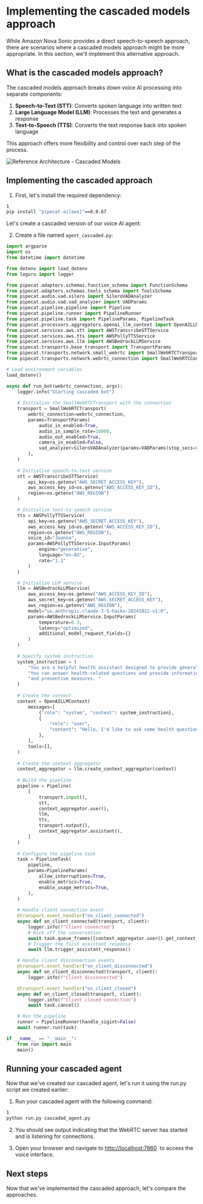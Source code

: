 # Implementing the cascaded models approach

While Amazon Nova Sonic provides a direct speech-to-speech approach, there are scenarios where a cascaded models approach might be more appropriate. In this section, we'll implement this alternative approach.

## What is the cascaded models approach?

The cascaded models approach breaks down voice AI processing into separate components:

1. **Speech-to-Text (STT)**: Converts spoken language into written text
2. **Large Language Model (LLM)**: Processes the text and generates a response
3. **Text-to-Speech (TTS)**: Converts the text response back into spoken language

This approach offers more flexibility and control over each step of the process.

![Reference Architecture - Cascaded Models](https://d2908q01vomqb2.cloudfront.net/f1f836cb4ea6efb2a0b1b99f41ad8b103eff4b59/2025/05/09/Reference-Architecture-Pipecat.png)

## Implementing the cascaded approach

1. First, let's install the required dependency:

```bash
1
pip install "pipecat-ai[aws]"==0.0.67
```

Let's create a cascaded version of our voice AI agent:

2. Create a file named `agent_cascaded.py`:

```python
import argparse
import os
from datetime import datetime

from dotenv import load_dotenv
from loguru import logger

from pipecat.adapters.schemas.function_schema import FunctionSchema
from pipecat.adapters.schemas.tools_schema import ToolsSchema
from pipecat.audio.vad.silero import SileroVADAnalyzer
from pipecat.audio.vad.vad_analyzer import VADParams
from pipecat.pipeline.pipeline import Pipeline
from pipecat.pipeline.runner import PipelineRunner
from pipecat.pipeline.task import PipelineParams, PipelineTask
from pipecat.processors.aggregators.openai_llm_context import OpenAILLMContext
from pipecat.services.aws.stt import AWSTranscribeSTTService
from pipecat.services.aws.tts import AWSPollyTTSService
from pipecat.services.aws.llm import AWSBedrockLLMService
from pipecat.transports.base_transport import TransportParams
from pipecat.transports.network.small_webrtc import SmallWebRTCTransport
from pipecat.transports.network.webrtc_connection import SmallWebRTCConnection

# Load environment variables
load_dotenv()

async def run_bot(webrtc_connection, args):
    logger.info("Starting cascaded bot")
    
    # Initialize the SmallWebRTCTransport with the connection
    transport = SmallWebRTCTransport(
        webrtc_connection=webrtc_connection,
        params=TransportParams(
            audio_in_enabled=True,
            audio_in_sample_rate=16000,
            audio_out_enabled=True,
            camera_in_enabled=False,
            vad_analyzer=SileroVADAnalyzer(params=VADParams(stop_secs=0.8)),
        ),
    )
    
    # Initialize speech-to-text service
    stt = AWSTranscribeSTTService(
        api_key=os.getenv("AWS_SECRET_ACCESS_KEY"),
        aws_access_key_id=os.getenv("AWS_ACCESS_KEY_ID"),
        region=os.getenv("AWS_REGION")
    )

    # Initialize text-to-speech service
    tts = AWSPollyTTSService(
        api_key=os.getenv("AWS_SECRET_ACCESS_KEY"),
        aws_access_key_id=os.getenv("AWS_ACCESS_KEY_ID"),
        region=os.getenv("AWS_REGION"),
        voice_id="Joanna",
        params=AWSPollyTTSService.InputParams(
            engine="generative",
            language="en-AU",
            rate="1.1"
        )
    )

    # Initialize LLM service
    llm = AWSBedrockLLMService(
        aws_access_key=os.getenv("AWS_ACCESS_KEY_ID"),
        aws_secret_key=os.getenv("AWS_SECRET_ACCESS_KEY"),
        aws_region=os.getenv("AWS_REGION"),
        model="us.anthropic.claude-3-5-haiku-20241022-v1:0",
        params=AWSBedrockLLMService.InputParams(
            temperature=0.3,
            latency="optimized",
            additional_model_request_fields={}
        )
    )
    
    # Specify system instruction
    system_instruction = (
        "You are a helpful health assistant designed to provide general health information. "
        "You can answer health-related questions and provide information on symptoms, treatments, "
        "and preventive measures. "
    )
    
    # Create the context
    context = OpenAILLMContext(
        messages=[
            {"role": "system", "content": system_instruction},
            {
                "role": "user",
                "content": "Hello, I'd like to ask some health questions.",
            },
        ],
        tools=[],
    )
    
    # Create the context aggregator
    context_aggregator = llm.create_context_aggregator(context)
    
    # Build the pipeline
    pipeline = Pipeline(
        [
            transport.input(),
            stt,
            context_aggregator.user(),
            llm,
            tts,
            transport.output(),
            context_aggregator.assistant(),
        ]
    )
    
    # Configure the pipeline task
    task = PipelineTask(
        pipeline,
        params=PipelineParams(
            allow_interruptions=True,
            enable_metrics=True,
            enable_usage_metrics=True,
        ),
    )
    
    # Handle client connection event
    @transport.event_handler("on_client_connected")
    async def on_client_connected(transport, client):
        logger.info(f"Client connected")
        # Kick off the conversation
        await task.queue_frames([context_aggregator.user().get_context_frame()])
        # Trigger the first assistant response
        await llm.trigger_assistant_response()

    # Handle client disconnection events
    @transport.event_handler("on_client_disconnected")
    async def on_client_disconnected(transport, client):
        logger.info(f"Client disconnected")

    @transport.event_handler("on_client_closed")
    async def on_client_closed(transport, client):
        logger.info(f"Client closed connection")
        await task.cancel()

    # Run the pipeline
    runner = PipelineRunner(handle_sigint=False)
    await runner.run(task)

if __name__ == "__main__":
    from run import main
    main()
```

## Running your cascaded agent

Now that we've created our cascaded agent, let's run it using the run.py script we created earlier:

1. Run your cascaded agent with the following command:

```bash
1
python run.py cascaded_agent.py
```

2. You should see output indicating that the WebRTC server has started and is listening for connections.
    
3. Open your browser and navigate to [http://localhost:7860](http://localhost:7860/)  to access the voice interface.
    

## Next steps

Now that we've implemented the cascaded approach, let's compare the approaches.
